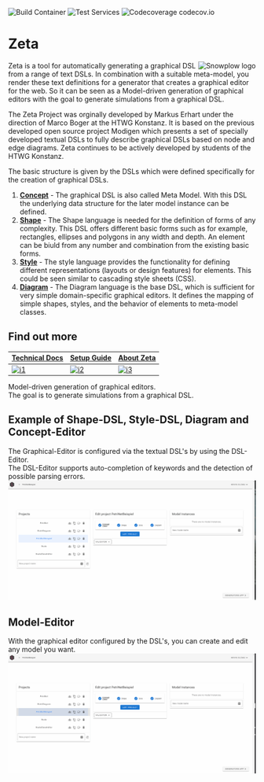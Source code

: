 ![Build Container](https://github.com/Zeta-Project/zeta/workflows/Build%20Container/badge.svg) ![Test Services](https://github.com/Zeta-Project/zeta/workflows/Test%20Services/badge.svg) ![Codecoverage codecov.io](https://codecov.io/gh/Zeta-Project/zeta/branch/dev/graph/badge.svg)
# Zeta
<img src="https://avatars3.githubusercontent.com/u/29041085?s=150&v=4" alt="Snowplow logo" title="Snowplow" align="right" />

Zeta is a tool for automatically generating a graphical DSL from a range of text DSLs. In combination with a suitable meta-model, you render these text definitions for a generator that creates a graphical editor for the web. So it can be seen as a Model-driven generation of graphical editors with the goal to generate simulations from a graphical DSL.

The Zeta Project was orginally developed by Markus Erhart under the direction of Marco Boger at the HTWG Konstanz. It is based on the previous developed open source project Modigen which presents a set of specially developed textual DSLs to fully describe graphical DSLs based on node and edge diagrams. Zeta continues to be actively developed by students of the HTWG Konstanz.

The basic structure is given by the DSLs which were defined specifically for the creation of graphical DSLs.


1. **[Concept](https://github.com/Zeta-Project/zeta/wiki/Concept-DSL)** - The graphical DSL is also called Meta Model. With this DSL the underlying data structure for the later model instance can be defined. 
2. **[Shape](https://github.com/Zeta-Project/zeta/wiki/Shape-DSL)** - The Shape language is needed for the definition of forms of any complexity. This DSL offers different basic forms such as for example, rectangles, ellipses and polygons in any width and depth. An element can be biuld from any number and combination from the existing basic forms.
3. **[Style](https://github.com/Zeta-Project/zeta/wiki/Style-DSL)** - The style language provides the functionality for defining different representations (layouts or design features) for elements. This could be seen similar to cascading style sheets (CSS).
4. **[Diagram](https://github.com/Zeta-Project/zeta/wiki/Diagram-DSL)** - The Diagram language is the base DSL, which is sufficient for very simple domain-specific graphical editors. It defines the mapping of simple shapes, styles, and the behavior of elements to meta-model classes.


## Find out more

| **[Technical Docs][aboutZeta]**     | **[Setup Guide][setup]**      | **[About Zeta][aboutZeta]**           |
|-------------------------------------|-------------------------------|---------------------------------------|
| [![i1][techdocs-image]][aboutZeta]  | [![i2][setup-image]][setup]   | [![i3][roadmap-image]][aboutZeta]     | 


Model-driven generation of graphical editors. <br>
The goal is to generate simulations from a graphical DSL.


## Example of Shape-DSL, Style-DSL, Diagram and Concept-Editor
The Graphical-Editor is configured via the textual DSL's by using the DSL-Editor.
<br>
The DSL-Editor supports auto-completion of keywords and the detection of possible parsing errors. 
![DSL-Editor-Edit](https://github.com/Zeta-Project/zeta/blob/dev/api/wiki/ConceptEditor_DSLs.gif)

## Model-Editor
With the graphical editor configured by the DSL's, you can create and edit any model you want.
![Model-Editor](https://github.com/Zeta-Project/zeta/blob/dev/api/wiki/Model-Editor-zeta.gif)

[techdocs-image]: https://d3i6fms1cm1j0i.cloudfront.net/github/images/techdocs.png
[setup-image]: https://d3i6fms1cm1j0i.cloudfront.net/github/images/setup.png
[roadmap-image]: https://d3i6fms1cm1j0i.cloudfront.net/github/images/roadmap.png

[aboutZeta]: https://github.com/Zeta-Project/zeta/wiki/Table-of-Content
[setup]: https://github.com/Zeta-Project/zeta/wiki/Installation
